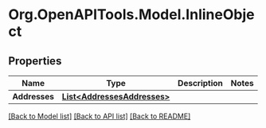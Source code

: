 # Org.OpenAPITools.Model.InlineObject
## Properties

Name | Type | Description | Notes
------------ | ------------- | ------------- | -------------
**Addresses** | [**List&lt;AddressesAddresses&gt;**](AddressesAddresses.md) |  | 

[[Back to Model list]](../README.md#documentation-for-models) [[Back to API list]](../README.md#documentation-for-api-endpoints) [[Back to README]](../README.md)

